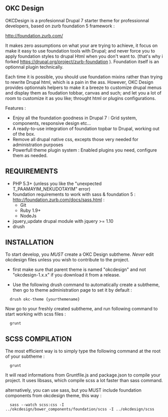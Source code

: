 OKC Design
-------------

OKCDesign is a profesionnal Drupal 7 starter theme for professionnal developers, based on zurb foundation 5 framework :

http://foundation.zurb.com/

It makes zero assumptions on what your are trying to achieve, it focus on make it easy to use foundation tools with Drupal; and never force you to apply foundation styles to drupal Html when you don't want to. (that's why i forked https://drupal.org/project/zurb-foundation ). Foundation itself is an optionnal plugin technically.

Each time it is possible, you should use foundation mixins rather than trying to rewrite Drupal html, which is a pain in the ass.
However, OKC Design provides optionnals helpers to make it a breeze to customize drupal menus and display them as foudation tobbar, canvas and such; and let you a lot of room to customize it as you like; throught html or plugins configurations.

Features :
- Enjoy all the foundation goodness in Drupal 7 :  Grid system, components, responsive design etc...
- A ready-to-use integration of foundation topbar to Drupal, working out of the box.
- Remove all drupal native css, excepts those very needed for administration purposes
- Powerfull theme plugin system : Enabled plugins you need, configure them as needed.

REQUIREMENTS
-------------

- PHP 5.3+ (unless you like the "unexpected T_PAAMAYIM_NEKUDOTAYIM" error)
- foundation requirements to work with sass & foundation 5 : http://foundation.zurb.com/docs/sass.html :
  - Git
  - Ruby 1.9+
  - NodeJs
- jquery_update drupal module with jquery >= 1.10
- drush

INSTALLATION
-----------------

To start develop, you  *MUST* create a OKC Design subtheme. *Never* edit okcdesign files unless you wish to contribute to the project.

- first make sure that parent theme is named "okcdesign" and not "okcdesign-1.x.x" if you download it from a release.

- Use the following drush command to automatically create a subtheme, then go to theme administration page to set it by default :

```shell
  drush okc-theme {yourthemename}
```

Now go to your freshly created subtheme, and run following command to start working
with scss files :

```shell
  grunt
```

SCSS COMPILATION
------------------

The most efficient way is to simply type the following command at the root of your subtheme :
```shell
  grunt
```

It will read informations from Gruntfile.js and package.json to compile your project.
It uses libsass, which compile scss a lot faster than sass command.

alternatively, you can use sass, but you MUST include foundation components from okcdesign theme, this way :

```shell
  sass --watch scss:css -I ../okcdesign/bower_components/foundation/scss -I ../okcdesign/scss
```


